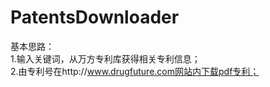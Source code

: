 # PatentsDownloader
基本思路：    
1.输入关键词，从万方专利库获得相关专利信息；    
2.由专利号在http://www.drugfuture.com网站内下载pdf专利；    
    
    
